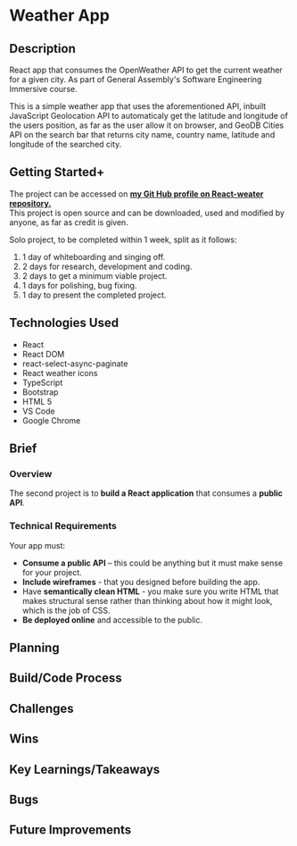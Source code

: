 # Weather App

## Description

React app that consumes the OpenWeather API to get the current weather for a given city. As part of General Assembly's Software Engineering Immersive course.

This is a simple weather app that uses the aforementioned API, inbuilt JavaScript Geolocation API to automaticaly get the latitude and longitude of the users position, as far as the user allow it on browser, and GeoDB Cities API on the search bar that returns city name, country name, latitude and longitude of the searched city.

## Getting Started+

The project can be accessed on **[my Git Hub profile on React-weater repository.](https://github.com/scarlosteixeira/react-weather)** <br>
This project is open source and can be downloaded, used and modified by anyone, as far as credit is given.

Solo project, to be completed within 1 week, split as it follows: <br>

1. 1 day of whiteboarding and singing off.
2. 2 days for research, development and coding.
3. 2 days to get a minimum viable project.
4. 1 days for polishing, bug fixing.
5. 1 day to present the completed project.


## Technologies Used
* React
* React DOM
* react-select-async-paginate
* React weather icons
* TypeScript
* Bootstrap
* HTML 5
* VS Code
* Google Chrome

## Brief

### Overview

The second project is to **build a React application** that consumes a **public API**.

### Technical Requirements

Your app must:

* **Consume a public API** – this could be anything but it must make sense for your project.
* **Include wireframes** - that you designed before building the app.
* Have **semantically clean HTML** - you make sure you write HTML that makes structural sense rather than thinking about how it might look, which is the job of CSS.
* **Be deployed online** and accessible to the public.

## Planning

## Build/Code Process

## Challenges

## Wins

## Key Learnings/Takeaways

## Bugs

## Future Improvements